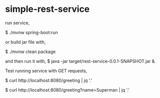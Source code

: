 # simple-rest-service

run service,

$ ./mvnw spring-boot:run

or build jar file with,

$ ./mvnw clean package

and then run it with,
$ java -jar target/rest-service-0.0.1-SNAPSHOT.jar &


Test running service with GET requests,

$ curl http://localhost:8080/greeting | jq '.'

$ curl http://localhost:8080/greeting?name=Superman | jq '.'